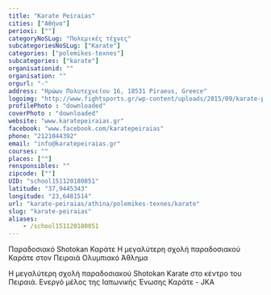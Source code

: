 ```yaml
---
title: "Karate Peiraias"
cities: ["Αθήνα"]
perioxi: [""]
categoryNoSLug: "Πολεμικές τέχνες"
subcategoriesNoSLug: ["Karate"]
categories: ["polemikes-texnes"]
subcategories: ["karate"]
organisationid: ""
organisation: ""
orgurl: "-"
address: "Ηρώων Πολυτεχνείου 16, 18531 Piraeus, Greece"
logoimg: "http://www.fightsports.gr/wp-content/uploads/2015/09/karate-peiraias-logo.jpg"
profilePhoto : "downloaded"
coverPhoto : "downloaded"
website: "www.karatepeiraias.gr"
facebook: "www.facebook.com/karatepeiraias"
phone: "2121044392"
email: "info@karatepeiraias.gr"
courses: ""
places: [""]
rensponsibles: ""
zipcode: [""]
UID: "school151120180851"
latitude: "37,9445343"
longitude: "23,6481514"
url: "karate-peiraias/athina/polemikes-texnes/karate"
slug: "karate-peiraias"
aliases:
    - /school151120180851
---
```



Παραδοσιακό Shotokan Καράτε Η μεγαλύτερη σχολή παραδοσιακού Καράτε στον Πειραιά Ολυμπιακό Άθλημα

Η μεγαλύτερη σχολή παραδοσιακού Shotokan Karate στο κέντρο του Πειραιά. Ενεργό μέλος της Ιαπωνικής Ένωσης Καράτε - JKA